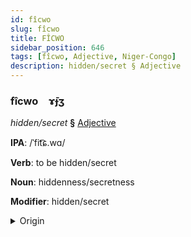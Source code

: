 ```yaml
---
id: fîcwo
slug: fîcwo
title: FÎCWO
sidebar_position: 646
tags: [fîcwo, Adjective, Niger-Congo]
description: hidden/secret § Adjective
---
```


### fîcwo&emsp;<span kind="abugida">ɤ̄ɟʒ</span>

*hidden/secret* **§** [Adjective](../../tags/Adjective)

**IPA**: /ˈfit͡ɕ.wɑ/

**Verb**: to be hidden/secret

**Noun**: hiddenness/secretness

**Modifier**: hidden/secret

<details>
    <summary>Origin</summary>
    Swahili -ficha <br/>
    <em>Niger-Congo Language Family</em>
</details>